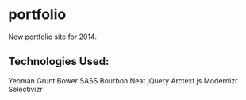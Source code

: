 portfolio
=========

New portfolio site for 2014.

## Technologies Used:
Yeoman
Grunt
Bower
SASS
Bourbon
Neat
jQuery
Arctext.js
Modernizr
Selectivizr